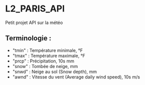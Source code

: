 # L2_PARIS_API

Petit projet API sur la météo

## Terminologie : 
- "tmin" : Température minimale, °F
- "tmax" : Température maximale, °F
- "prcp" : Précipitation, 10s mm
- "snow" : Tombée de neige, mm
- "snwd" : Neige au sol (Snow depth), mm
- "awnd" : Vitesse du vent (Average daily wind speed), 10s m/s